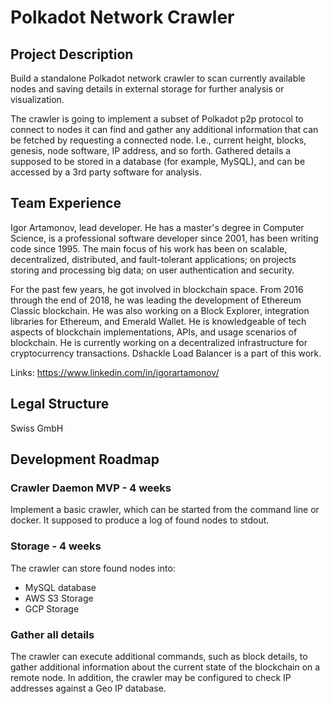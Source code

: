 # Polkadot Network Crawler

## Project Description

Build a standalone Polkadot network crawler to scan currently available nodes and saving details in external storage for further analysis or visualization.

The crawler is going to implement a subset of Polkadot p2p protocol to connect to nodes it can find and gather any additional information that can be fetched by requesting a connected node. I.e., current height, blocks, genesis, node software, IP address, and so forth. Gathered details a supposed to be stored in a database (for example, MySQL), and can be accessed by a 3rd party software for analysis. 

## Team Experience
Igor Artamonov, lead developer. He has a master's degree in Computer Science, is a professional software developer since 2001, has been writing code since 1995. The main focus of his work has been on scalable, decentralized, distributed, and fault-tolerant applications; on projects storing and processing big data; on user authentication and security.

For the past few years, he got involved in blockchain space. From 2016 through the end of 2018, he was leading the development of Ethereum Classic blockchain. He was also working on a Block Explorer, integration libraries for Ethereum, and Emerald Wallet. He is knowledgeable of tech aspects of blockchain implementations, APIs, and usage scenarios of blockchain. He is currently working on a decentralized infrastructure for cryptocurrency transactions. Dshackle Load Balancer is a part of this work.

Links:
https://www.linkedin.com/in/igorartamonov/

## Legal Structure

Swiss GmbH

## Development Roadmap

### Crawler Daemon MVP - 4 weeks

Implement a basic crawler, which can be started from the command line or docker. It supposed to produce a log of found nodes to stdout.

### Storage - 4 weeks

The crawler can store found nodes into:

- MySQL database
- AWS S3 Storage
- GCP Storage

### Gather all details

The crawler can execute additional commands, such as block details, to gather additional information about the current state of the blockchain on a remote node. In addition, the crawler may be configured to check IP addresses against a Geo IP database.
